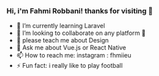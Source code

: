 ### Hi, i'm Fahmi Robbani! thanks for visiting 👋

- 🌱 I’m currently learning Laravel
- 👯 I’m looking to collaborate on any platform 🤟
- 🤔 please teach me about Design  
- 💬 Ask me about Vue.js or React Native
- 📫 How to reach me: instagram : fhmiieu
- ⚡ Fun fact: i really like to play football
